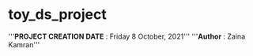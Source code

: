 # toy_ds_project
'''**PROJECT CREATION DATE** : Friday 8 October, 2021'''
'''**Author** : Zaina Kamran''' 
